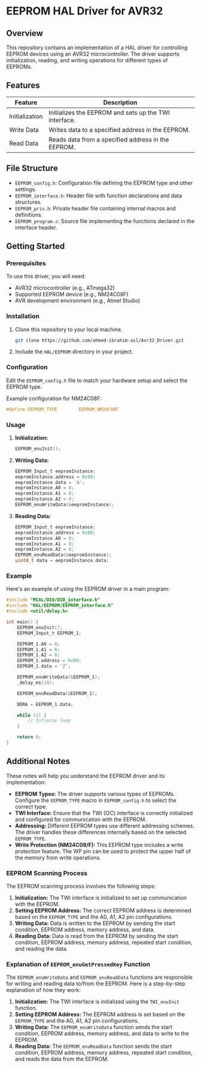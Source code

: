 
# EEPROM HAL Driver for AVR32

## Overview

This repository contains an implementation of a HAL driver for controlling EEPROM devices using an AVR32 microcontroller. The driver supports initialization, reading, and writing operations for different types of EEPROMs.

## Features

| Feature         | Description                                        |
|-----------------|----------------------------------------------------|
| Initialization  | Initializes the EEPROM and sets up the TWI interface.|
| Write Data      | Writes data to a specified address in the EEPROM.  |
| Read Data       | Reads data from a specified address in the EEPROM. |

## File Structure

- `EEPROM_config.h`: Configuration file defining the EEPROM type and other settings.
- `EEPROM_interface.h`: Header file with function declarations and data structures.
- `EEPROM_priv.h`: Private header file containing internal macros and definitions.
- `EEPROM_program.c`: Source file implementing the functions declared in the interface header.

## Getting Started

### Prerequisites

To use this driver, you will need:
- AVR32 microcontroller (e.g., ATmega32)
- Supported EEPROM device (e.g., NM24C08F)
- AVR development environment (e.g., Atmel Studio)

### Installation

1. Clone this repository to your local machine.
   ```sh
   git clone https://github.com/ahmed-ibrahim-asl/Avr32_Driver.git
   ```
2. Include the `HAL/EEPROM` directory in your project.

### Configuration

Edit the `EEPROM_config.h` file to match your hardware setup and select the EEPROM type.

Example configuration for NM24C08F:
```c
#define EEPROM_TYPE        EEPROM_NM24C08F
```

### Usage

1. **Initialization:**
   ```c
   EEPROM_enuInit();
   ```

2. **Writing Data:**
   ```c
   EEPROM_Input_t eepromInstance;
   eepromInstance.address = 0x00;
   eepromInstance.data = 'A';
   eepromInstance.A0 = 0;
   eepromInstance.A1 = 0;
   eepromInstance.A2 = 0;
   EEPROM_enuWriteData(&eepromInstance);
   ```

3. **Reading Data:**
   ```c
   EEPROM_Input_t eepromInstance;
   eepromInstance.address = 0x00;
   eepromInstance.A0 = 0;
   eepromInstance.A1 = 0;
   eepromInstance.A2 = 0;
   EEPROM_enuReadData(&eepromInstance);
   uint8_t data = eepromInstance.data;
   ```

### Example

Here's an example of using the EEPROM driver in a main program:

```c
#include "MCAL/DIO/DIO_interface.h"
#include "HAL/EEPROM/EEPROM_interface.h"
#include <util/delay.h>

int main() {
    EEPROM_enuInit();
    EEPROM_Input_t EEPROM_1;

    EEPROM_1.A0 = 0;
    EEPROM_1.A1 = 0;
    EEPROM_1.A2 = 0;
    EEPROM_1.address = 0x00;
    EEPROM_1.data = 'Z';

    EEPROM_enuWriteData(&EEPROM_1);
    _delay_ms(10);

    EEPROM_enuReadData(&EEPROM_1);

    DDRA = EEPROM_1.data;

    while (1) {
        // Infinite loop
    }

    return 0;
}
```

## Additional Notes

These notes will help you understand the EEPROM driver and its implementation:

- **EEPROM Types:** The driver supports various types of EEPROMs. Configure the `EEPROM_TYPE` macro in `EEPROM_config.h` to select the correct type.
- **TWI Interface:** Ensure that the TWI (I2C) interface is correctly initialized and configured for communication with the EEPROM.
- **Addressing:** Different EEPROM types use different addressing schemes. The driver handles these differences internally based on the selected `EEPROM_TYPE`.
- **Write Protection (NM24C09/F):** This EEPROM type includes a write protection feature. The WP pin can be used to protect the upper half of the memory from write operations.

### EEPROM Scanning Process

The EEPROM scanning process involves the following steps:

1. **Initialization:** The TWI interface is initialized to set up communication with the EEPROM.
2. **Setting EEPROM Address:** The correct EEPROM address is determined based on the `EEPROM_TYPE` and the A0, A1, A2 pin configurations.
3. **Writing Data:** Data is written to the EEPROM by sending the start condition, EEPROM address, memory address, and data.
4. **Reading Data:** Data is read from the EEPROM by sending the start condition, EEPROM address, memory address, repeated start condition, and reading the data.

### Explanation of `EEPROM_enuGetPressedKey` Function

The `EEPROM_enuWriteData` and `EEPROM_enuReadData` functions are responsible for writing and reading data to/from the EEPROM. Here is a step-by-step explanation of how they work:

1. **Initialization:** The TWI interface is initialized using the `TWI_enuInit` function.
2. **Setting EEPROM Address:** The EEPROM address is set based on the `EEPROM_TYPE` and the A0, A1, A2 pin configurations.
3. **Writing Data:** The `EEPROM_enuWriteData` function sends the start condition, EEPROM address, memory address, and data to write to the EEPROM.
4. **Reading Data:** The `EEPROM_enuReadData` function sends the start condition, EEPROM address, memory address, repeated start condition, and reads the data from the EEPROM.

